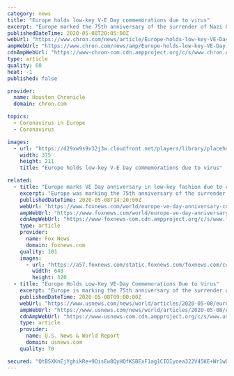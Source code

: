 ```yaml
---
category: news
title: "Europe holds low-key V-E Day commemorations due to virus"
excerpt: "Europe marked the 75th anniversary of the surrender of Nazi Germany to Allied forces in low-key fashion Friday because of coronavirus lockdown restrictions across the continent. The big celebrations planned were either canceled or dramatically scaled back."
publishedDateTime: 2020-05-08T20:05:00Z
webUrl: "https://www.chron.com/news/article/Europe-holds-low-key-VE-Day-commemorations-due-to-15255916.php"
ampWebUrl: "https://www.chron.com/news/amp/Europe-holds-low-key-VE-Day-commemorations-due-to-15255916.php"
cdnAmpWebUrl: "https://www-chron-com.cdn.ampproject.org/c/s/www.chron.com/news/amp/Europe-holds-low-key-VE-Day-commemorations-due-to-15255916.php"
type: article
quality: 60
heat: -1
published: false

provider:
  name: Houston Chronicle
  domain: chron.com

topics:
  - Coronavirus in Europe
  - Coronavirus

images:
  - url: "https://d29xw9s9x32j3w.cloudfront.net/players/library/placeholder.png"
    width: 375
    height: 211
    title: "Europe holds low-key V-E Day commemorations due to virus"

related:
  - title: "Europe marks VE Day anniversary in low-key fashion due to coronavirus lockdown"
    excerpt: "Europe was marking the 75th anniversary of the surrender of Nazi Germany to Allied forces following six years of war in a low-key fashion Friday due to coronavirus lockdown restrictions across the continent."
    publishedDateTime: 2020-05-08T14:20:00Z
    webUrl: "https://www.foxnews.com/world/europe-ve-day-anniversary-coronavirus-lockdown"
    ampWebUrl: "https://www.foxnews.com/world/europe-ve-day-anniversary-coronavirus-lockdown.amp"
    cdnAmpWebUrl: "https://www-foxnews-com.cdn.ampproject.org/c/s/www.foxnews.com/world/europe-ve-day-anniversary-coronavirus-lockdown.amp"
    type: article
    provider:
      name: Fox News
      domain: foxnews.com
    quality: 101
    images:
      - url: "https://a57.foxnews.com/static.foxnews.com/foxnews.com/content/uploads/2020/05/640/320/AP20129342119821.jpg?ve=1&tl=1"
        width: 640
        height: 320
  - title: "Europe Holds Low-Key VE-Day Commemorations Due to Virus"
    excerpt: "Europe is marking the 75th anniversary of the surrender of Nazi Germany to Allied forces following six years of war in a low-key fashion as a result of the coronavirus lockdowns across the continent."
    publishedDateTime: 2020-05-08T09:00:00Z
    webUrl: "https://www.usnews.com/news/world/articles/2020-05-08/europe-holds-low-key-ve-day-commemorations-due-to-virus"
    ampWebUrl: "https://www.usnews.com/news/world/articles/2020-05-08/europe-holds-low-key-ve-day-commemorations-due-to-virus?context=amp"
    cdnAmpWebUrl: "https://www-usnews-com.cdn.ampproject.org/c/s/www.usnews.com/news/world/articles/2020-05-08/europe-holds-low-key-ve-day-commemorations-due-to-virus?context=amp"
    type: article
    provider:
      name: U.S. News & World Report
      domain: usnews.com
    quality: 70

secured: "QtBSXKnEjYghikRe+9OisEw8QyHQfKSBExF1ag1CIDIyoea322V45KE+Wr1wDK++Gm9li8JeYbF3ZXkZe7DM5iwvQv2n1ngzBHjZQmjn5WXqRjUNIB8ZRvF3W8Zmj6tQj9Jh8CQcXH7dl3PYWFu7dqBrMT475zfR/eSkEnIdvDASTrMDhnfEHN0jngpaW5gY05W/zETwjiHAHtLI70llMcQv/ZLimXINJHC3aLPSIs6pNG8iVhJu9RTSHj3rGEWGF985gtcLqUKEJ8sSweOnNlG0/FFtxsUhfE6SUPaxhWIgG9kYJPzmyJ67GwyMBYB0;6QH8shp0yoQhZl2rFnqSKg=="
---
```


